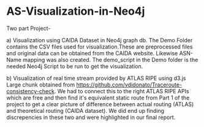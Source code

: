 # AS-Visualization-in-Neo4j

Two part Project-

a) Visualization using CAIDA Dataset in Neo4j graph db.
The Demo Folder contains the CSV files used for visualization.These are preprocessed files and original data can be obtained from the CAIDA website. Likewise ASN-Name mapping was also created. The demo_script in the Demo folder is the needed Neo4j Script to be run to get the visualization. 

b) Visualization of real time stream provided by ATLAS RIPE using d3.js
Large chunk obtained from https://github.com/vdidonato/Traceroute-consistency-check. We had to connect this to the right ATLAS RIPE APIs which are free and then find it's equivalent static route from Part 1 of the project to get a clear picture of difference between actual routing (ATLAS) and theoretical routing (CAIDA dataset). We did end up finding discrepencies in these two and were highlighted in our final report.
